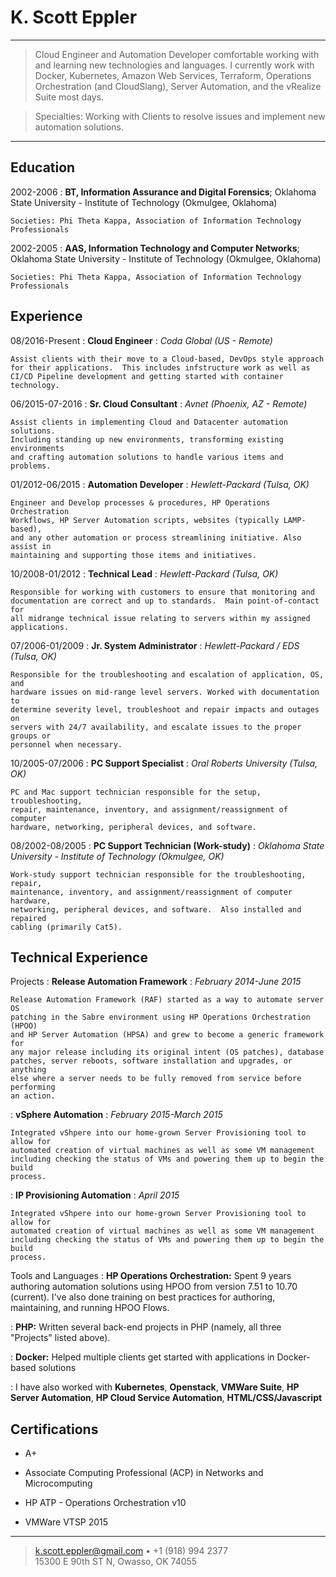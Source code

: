 K. Scott Eppler
============

----

>Cloud Engineer and Automation Developer comfortable working with and
>learning new technologies and languages. I currently work with Docker,
>Kubernetes, Amazon Web Services,  Terraform, Operations Orchestration (and CloudSlang), 
>Server Automation, and the vRealize Suite most days.

>Specialties: Working with Clients to resolve issues and implement new
>automation solutions.

----

Education
---------

2002-2006
:   **BT, Information Assurance and Digital Forensics**; Oklahoma State
University - Institute of Technology (Okmulgee, Oklahoma)

    Societies: Phi Theta Kappa, Association of Information Technology
    Professionals

2002-2005
:   **AAS, Information Technology and Computer Networks**; Oklahoma State
University - Institute of Technology (Okmulgee, Oklahoma)

    Societies: Phi Theta Kappa, Association of Information Technology
    Professionals

Experience
----------
08/2016-Present
:   **Cloud Engineer**
:   *Coda Global (US - Remote)*

    Assist clients with their move to a Cloud-based, DevOps style approach for their applications.  This includes infstructure work as well as CI/CD Pipeline development and getting started with container technology.

06/2015-07-2016
:   **Sr. Cloud Consultant**
:   *Avnet (Phoenix, AZ - Remote)*

    Assist clients in implementing Cloud and Datacenter automation solutions.
    Including standing up new environments, transforming existing environments
    and crafting automation solutions to handle various items and problems.

01/2012-06/2015
:   **Automation Developer**
:   *Hewlett-Packard (Tulsa, OK)*

    Engineer and Develop processes & procedures, HP Operations Orchestration
    Workflows, HP Server Automation scripts, websites (typically LAMP-based),
    and any other automation or process streamlining initiative. Also assist in
    maintaining and supporting those items and initiatives.

10/2008-01/2012
:   **Technical Lead**
:   *Hewlett-Packard (Tulsa, OK)*

    Responsible for working with customers to ensure that monitoring and
    documentation are correct and up to standards.  Main point-of-contact for
    all midrange technical issue relating to servers within my assigned
    applications.

07/2006-01/2009
:   **Jr. System Administrator**
:   *Hewlett-Packard / EDS (Tulsa, OK)*

    Responsible for the troubleshooting and escalation of application, OS, and
    hardware issues on mid-range level servers. Worked with documentation to
    determine severity level, troubleshoot and repair impacts and outages on
    servers with 24/7 availability, and escalate issues to the proper groups or
    personnel when necessary.

10/2005-07/2006
:   **PC Support Specialist**
:   *Oral Roberts University (Tulsa, OK)*

    PC and Mac support technician responsible for the setup, troubleshooting,
    repair, maintenance, inventory, and assignment/reassignment of computer
    hardware, networking, peripheral devices, and software.

08/2002-08/2005
:   **PC Support Technician (Work-study)**
:   *Oklahoma State University - Institute of Technology (Okmulgee, OK)*

    Work-study support technician responsible for the troubleshooting, repair,
    maintenance, inventory, and assignment/reassignment of computer hardware,
    networking, peripheral devices, and software.  Also installed and repaired
    cabling (primarily Cat5).

Technical Experience
--------------------

Projects
:   **Release Automation Framework**
:   *February 2014-June 2015*

    Release Automation Framework (RAF) started as a way to automate server OS
    patching in the Sabre environment using HP Operations Orchestration (HPOO)
    and HP Server Automation (HPSA) and grew to become a generic framework for
    any major release including its original intent (OS patches), database
    patches, server reboots, software installation and upgrades, or anything
    else where a server needs to be fully removed from service before performing
    an action.

:   **vSphere Automation**
:   *February 2015-March 2015*

    Integrated vShpere into our home-grown Server Provisioning tool to allow for
    automated creation of virtual machines as well as some VM management
    including checking the status of VMs and powering them up to begin the build
    process.

:   **IP Provisioning Automation**
:   *April 2015*

    Integrated vShpere into our home-grown Server Provisioning tool to allow for
    automated creation of virtual machines as well as some VM management
    including checking the status of VMs and powering them up to begin the build
    process.

Tools and Languages
:   **HP Operations Orchestration:** Spent 9 years authoring automation
solutions using HPOO from version 7.51 to 10.70 (current).  I've also done
training on best practices for authoring, maintaining, and running HPOO Flows.

:   **PHP:** Written several back-end projects in PHP (namely, all three
  "Projects" listed above).

:   **Docker:** Helped multiple clients get started with applications in Docker-based solutions

:   I have also worked with **Kubernetes**, **Openstack**, **VMWare Suite**,
**HP Server Automation**, **HP Cloud Service Automation**,
**HTML/CSS/Javascript**

Certifications
----------------------------------------

* A+

* Associate Computing Professional (ACP) in Networks and Microcomputing

* HP ATP - Operations Orchestration v10

* VMWare VTSP 2015

----

> <k.scott.eppler@gmail.com> • +1 (918) 994 2377\
> 15300 E 90th ST N, Owasso, OK 74055
